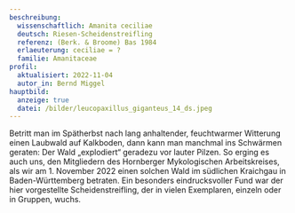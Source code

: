 ```yaml
---
beschreibung:
  wissenschaftlich: Amanita ceciliae
  deutsch: Riesen-Scheidenstreifling
  referenz: (Berk. & Broome) Bas 1984
  erlaeuterung: ceciliae = ?
  familie: Amanitaceae
profil:
  aktualisiert: 2022-11-04
  autor_in: Bernd Miggel
hauptbild:
  anzeige: true
  datei: /bilder/leucopaxillus_giganteus_14_ds.jpeg
---
```

Betritt man im Spätherbst nach lang anhaltender, feuchtwarmer Witterung einen Laubwald auf Kalkboden, dann kann man manchmal ins Schwärmen geraten: Der Wald „explodiert“ geradezu vor lauter Pilzen. So erging es auch uns, den Mitgliedern des Hornberger Mykologischen Arbeitskreises, als wir am 1. November 2022 einen solchen Wald im südlichen Kraichgau in Baden-Württemberg betraten. Ein besonders eindrucksvoller Fund war der hier vorgestellte Scheidenstreifling, der in vielen Exemplaren, einzeln oder in Gruppen, wuchs.

